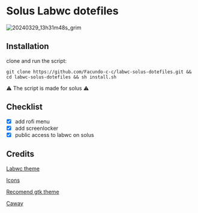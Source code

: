 <h1>Solus Labwc dotefiles</h1>


![20240329_13h31m48s_grim](https://github.com/Facundo-c-c/labwc-solus-dotefiles/assets/121110001/7f8f2c2b-c784-4a54-aa57-1d44ccdfeaed)



<h2>Installation</h2>

clone and run the script:

    git clone https://github.com/Facundo-c-c/labwc-solus-dotefiles.git && cd labwc-solus-dotefiles && sh install.sh
  
  ⚠️  The script is made for solus  ⚠️

<h2>Checklist</h2>

- [x] add rofi menu
- [x] add screenlocker
- [x] public access to labwc on solus 

<h2>Credits</h2>

[Labwc theme](https://github.com/nathanielevan/gruvbox-material-openbox)

[Icons](https://www.gnome-look.org/p/1340791)

[Recomend gtk theme](https://www.pling.com/p/1681313/)

[Caway](https://github.com/PROxZIMA/caway)
